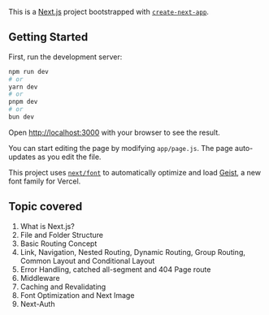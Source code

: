 This is a [Next.js](https://nextjs.org) project bootstrapped with [`create-next-app`](https://github.com/vercel/next.js/tree/canary/packages/create-next-app).

## Getting Started

First, run the development server:

```bash
npm run dev
# or
yarn dev
# or
pnpm dev
# or
bun dev
```

Open [http://localhost:3000](http://localhost:3000) with your browser to see the result.

You can start editing the page by modifying `app/page.js`. The page auto-updates as you edit the file.

This project uses [`next/font`](https://nextjs.org/docs/app/building-your-application/optimizing/fonts) to automatically optimize and load [Geist](https://vercel.com/font), a new font family for Vercel.

## Topic covered

1) What is Next.js?
2) File and Folder Structure
3) Basic Routing Concept
4) Link, Navigation, Nested Routing, Dynamic Routing, Group Routing, Common Layout and Conditional Layout
5) Error Handling, catched all-segment and 404 Page route
6) Middleware
7) Caching and Revalidating
8) Font Optimization and Next Image
8) Next-Auth
